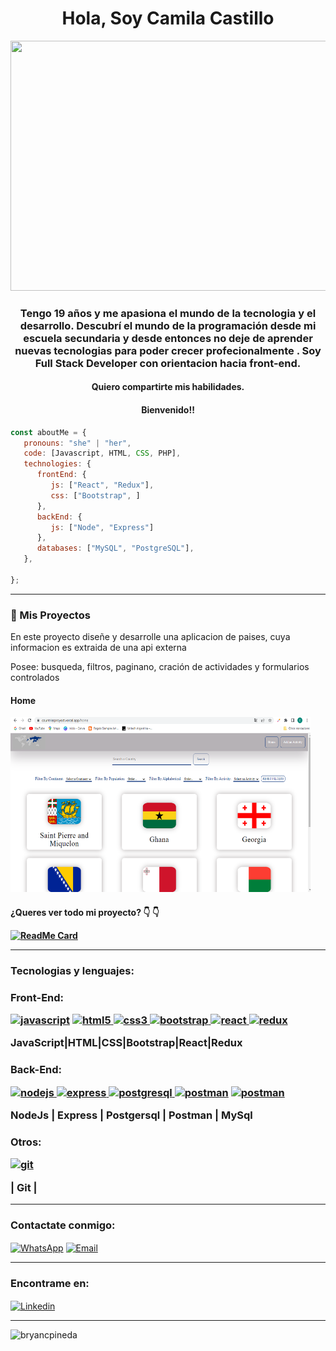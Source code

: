 <h1 align="center">Hola, Soy Camila Castillo</h1>

<img src="./img/Cod_Portada.gif" width="1500" height="400">

<h3 align="center">Tengo 19 años y me apasiona el mundo de la tecnologia y el desarrollo. Descubrí el mundo de la programación desde mi escuela secundaria y desde entonces no deje de aprender nuevas tecnologias para poder crecer profecionalmente . Soy Full Stack Developer con orientacion hacia front-end. </h3>
<h4 align="center">Quiero compartirte mis habilidades. </h4>
<h4 align="center"> Bienvenido!! </h4>

```javascript
const aboutMe = {
   pronouns: "she" | "her",
   code: [Javascript, HTML, CSS, PHP],
   technologies: {
      frontEnd: {
         js: ["React", "Redux"],
         css: ["Bootstrap", ]
      },
      backEnd: {
         js: ["Node", "Express"]
      },
      databases: ["MySQL", "PostgreSQL"],
   },

};
```

---
### 👀 Mis Proyectos


<p>En este proyecto diseñe y desarrolle una aplicacion de paises, cuya informacion es extraida de una api externa</p>
<p>Posee: busqueda, filtros, paginano, cración de actividades y formularios controlados</p>

<h4>Home</h4>
<p>

<img src="./img/appCountries.png" width="480" height="280">
</p>
   
<h4> ¿Queres ver todo mi proyecto?  👇 👇


[![ReadMe Card](https://github-readme-stats.vercel.app/api/pin/?username=CastilloCamila&repo=PI-Countries&theme=radical "AData-Structure-and-Algorithms")](https://github.com/CastilloCamila/PI-Countries)

 ---

<h3 align="left">Tecnologias y lenguajes:</h3>
<h3> Front-End:
<p align="left">  <a href="https://developer.mozilla.org/en-US/docs/Web/JavaScript" target="_blank"> <img src="https://upload.wikimedia.org/wikipedia/commons/thumb/9/99/Unofficial_JavaScript_logo_2.svg/1024px-Unofficial_JavaScript_logo_2.svg.png" alt="javascript" width="40" height="40"/></a>  
<a href="https://www.w3.org/html/" target="_blank"><img src="https://upload.wikimedia.org/wikipedia/commons/thumb/3/38/HTML5_Badge.svg/600px-HTML5_Badge.svg.png" alt="html5" width="40" height="40"/> </a>
<a href="https://www.w3schools.com/css/" target="_blank"> <img src="https://cdn4.iconfinder.com/data/icons/social-media-logos-6/512/121-css3-512.png" alt="css3" width="40" height="40"/> </a> 
<a href="https://getbootstrap.com" target="_blank"> <img src="https://upload.wikimedia.org/wikipedia/commons/thumb/b/b2/Bootstrap_logo.svg/1024px-Bootstrap_logo.svg.png" alt="bootstrap" width="40" height="40"/> </a> 
<a href="https://reactjs.org/" target="_blank"> <img src="https://seeklogo.com/images/R/react-logo-7B3CE81517-seeklogo.com.png" alt="react" width="40" height="40"/> </a> 
<a href="https://redux.js.org" target="_blank"> <img src="https://seeklogo.com/images/R/redux-logo-9CA6836C12-seeklogo.com.png" alt="redux" width="40" height="40"/> </a> </p> 
<p>JavaScript|HTML|CSS|Bootstrap|React|Redux</p>
<h3>Back-End:
<p>
<a href="https://nodejs.org" target="_blank"> <img src="https://cdn.pixabay.com/photo/2015/04/23/17/41/node-js-736399_960_720.png" alt="nodejs" height="40"/> </a>
<a href="https://expressjs.com" target="_blank"> <img src="https://i.cloudup.com/zfY6lL7eFa-3000x3000.png" alt="express" height="40"/> </a> 
<a href="https://www.postgresql.org" target="_blank"> <img src="https://upload.wikimedia.org/wikipedia/commons/thumb/2/29/Postgresql_elephant.svg/1200px-Postgresql_elephant.svg.png" alt="postgresql" width="40" height="40"/> </a> 
<a href="https://postman.com" target="_blank"> <img src="https://www.vectorlogo.zone/logos/getpostman/getpostman-icon.svg" alt="postman" width="40" height="40"/></a> 
<a href="https://www.mysql.com/" target="_blank"> <img src="https://cdn.worldvectorlogo.com/logos/mysql-6.svg" alt="postman" width="40" height="40"/></a> 
</p>
<p> NodeJs | Express | Postgersql | Postman | MySql </p>
<h3>Otros:
<p>
<a href="https://git-scm.com/" target="_blank"> <img src="https://www.vectorlogo.zone/logos/git-scm/git-scm-icon.svg" alt="git" width="40" height="40"/></a> 
</p>
<p>| Git |  </p>

---

<h3 align="left">Contactate conmigo:</h3>
<p align="left">
<a href="https://wa.me/+542995324123" target="_blank"><img align="center" src="https://cdn.jsdelivr.net/npm/simple-icons@3.0.1/icons/whatsapp.svg" alt="WhatsApp" height="30" width="40" /></a>
   <a href="mailto:camila.castillo.manrique@gmail.com" target="_blank"><img align="center" src="https://cdn.jsdelivr.net/npm/simple-icons@3.0.1/icons/gmail.svg" alt="Email" height="30" width="40" /></a>
   
</p>
   
---
   
   <h3 align="left">Encontrame en:</h3>
<p align="left">
<a href="https://www.linkedin.com/in/camilacastillo-fullstack-developer/" target="_blank"><img align="center" src="https://cdn.jsdelivr.net/npm/simple-icons@3.0.1/icons/linkedin.svg" alt="Linkedin" height="30" width="40" /></a>
   
 ---
   
<p><img align="left" src="https://github-readme-stats.vercel.app/api/top-langs?username=castillocamila&show_icons=true&theme=dark&locale=en&layout=compact" alt="bryancpineda" /></p>


